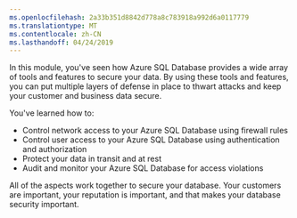 ```yaml
---
ms.openlocfilehash: 2a33b351d8842d778a8c783918a992d6a0117779
ms.translationtype: MT
ms.contentlocale: zh-CN
ms.lasthandoff: 04/24/2019
---
```

In this module, you've seen how Azure SQL Database provides a wide array of tools and features to secure your data. By using these tools and features, you can put multiple layers of defense in place to thwart attacks and keep your customer and business data secure.

You've learned how to:

- Control network access to your Azure SQL Database using firewall rules
- Control user access to your Azure SQL Database using authentication and authorization
- Protect your data in transit and at rest
- Audit and monitor your Azure SQL Database for access violations

All of the aspects work together to secure your database. Your customers are important, your reputation is important, and that makes your database security important.